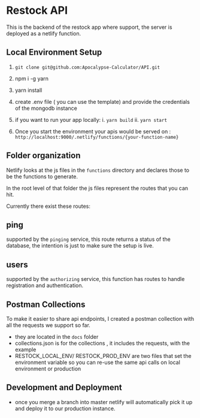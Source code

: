 # Restock API

This is the backend of the restock app where support, the server is deployed as a netlify function.

## Local Environment Setup

1. `git clone git@github.com:Apocalypse-Calculator/API.git`
2. npm i -g yarn
3. yarn install
4. create .env file ( you can use the template) and provide the credentials of the mongodb instance
5. if you want to run your app locally:
   i. `yarn build`
   ii. `yarn start`

6. Once you start the environment your apis would be served on : `http://localhost:9000/.netlify/functions/{your-function-name}`

## Folder organization

Netlify looks at the js files in the `functions` directory and declares those to be the functions to generate.

In the root level of that folder the js files represent the routes that you can hit.

Currently there exist these routes:

## ping

supported by the `pinging` service, this route returns a status of the database, the intention is just to make sure the setup is live.

## users

supported by the `authorizing` service, this function has routes to handle registration and authentication.

## Postman Collections

To make it easier to share api endpoints, I created a postman collection with all the requests we support so far.

- they are located in the `docs` folder
- collections.json is for the collections , it includes the requests, with the example
- RESTOCK_LOCAL_ENV/ RESTOCK_PROD_ENV are two files that set the environment variable so you can re-use the same api calls on local environment or production

## Development and Deployment

- once you merge a branch into master netlify will automatically pick it up and deploy it to our production instance.
